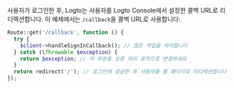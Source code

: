 사용자가 로그인한 후, Logto는 사용자를 Logto Console에서 설정한 콜백 URL로 리디렉션합니다. 이 예제에서는 `/callback`을 콜백 URL로 사용합니다:

```php
Route::get('/callback', function () {
  try {
    $client->handleSignInCallback(); // 많은 작업을 처리합니다
  } catch (\Throwable $exception) {
    return $exception; // 이 부분을 오류 처리 로직으로 변경하세요
  }
  return redirect('/'); // 로그인에 성공한 후 사용자를 홈 페이지로 리디렉션합니다
});
```
